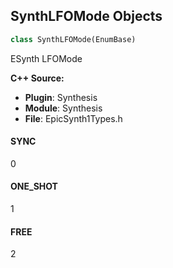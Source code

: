 ## SynthLFOMode Objects

```python
class SynthLFOMode(EnumBase)
```

ESynth LFOMode

**C++ Source:**

- **Plugin**: Synthesis
- **Module**: Synthesis
- **File**: EpicSynth1Types.h

<a id="unreal.SynthLFOMode.SYNC"></a>

#### SYNC

0

<a id="unreal.SynthLFOMode.ONE_SHOT"></a>

#### ONE_SHOT

1

<a id="unreal.SynthLFOMode.FREE"></a>

#### FREE

2

<a id="unreal.SynthLFOPatchType"></a>